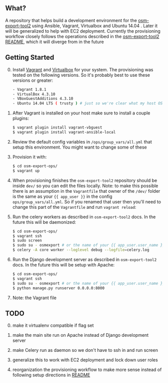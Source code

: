 ## What?
A repository that helps build a development environment
for the [osm-export-tool2](https://github.com/hotosm/osm-export-tool2) using Ansible, Vagrant, Virtualbox and Ubuntu 14.04 . Later it will be generalized
to help with EC2 deployment. Currently the provisioning workflow closely follows the operations described in the
[osm-export-tool2 README](https://github.com/hotosm/osm-export-tool2/blob/master/README.md), which it will diverge from in the future

## Getting Started

0. Install [Vagrant](https://www.vagrantup.com/) and [Virtualbox](https://www.virtualbox.org/wiki/Downloads) for your system. The provisioning was tested
on the following versions. So it's probably best to use these versions or greater:

    ```bash
    - Vagrant 1.8.1
    - VirtualBox 4.3.10
    - VBoxGuestAdditions 4.3.10
    - Ubuntu 14.04 LTS ( trusty ) # just so we're clear what my host OS was
    ```
0. After Vagrant is installed on your host make sure to install a couple plugins:

    ```bash
    $ vagrant plugin install vagrant-vbguest
    $ vagrant plugin install vagrant-ansible-local
    ```
0. Review the default config variables in `/ops/group_vars/all.yml` that setup this environment. You might want to change some of these

0. Provision it with:

    ```bash
    $ cd osm-export-ops/
    $ vagrant up
    ```
0. When provisioning finishes the `osm-export-tool2` repository should be inside `dev/` so you can edit the files locally. Note: to make this possible there is
an assumption in the `Vagrantfile` that owner of the `/dev/` folder is the same as your `{{ app_user }}` in the config `ops/group_vars/all.yml`. So if you renamed
that user then you'll need to change this part of the `Vagrantfile` and run `vagrant reload`:

0. Run the celery workers as described in `osm-export-tool2` docs. In the future this will be daemonized:

    ```bash
    $ cd osm-export-ops/
    $ vagrant ssh
    $ sudo screen
    $ sudo su - osmexport # or the name of your {{ app_user.user_name }} in config vars
    $ celery -A core worker --loglevel debug --logfile=celery.log
    ```

0. Run the Django development server as described in `osm-export-tool2` docs. In the future this will be setup with Apache:

    ```bash
    $ cd osm-export-ops/
    $ vagrant ssh
    $ sudo su - osmexport # or the name of your {{ app_user.user_name }} in config vars
    $ python manage.py runserver 0.0.0.0:8000
    ```
0. Note: the Vagrant file

## TODO

0. make it virtualenv compatible if flag set

0. make the main site run on Apache instead of Django development server

0. make Celery run as daemon so we don't have to ssh in and run screen

0. generalize this to work with EC2 deployment and lock down user roles

0. reorganization the provisioning workflow to make more sense instead of following setup directions in
[README](https://github.com/hotosm/osm-export-tool2/blob/master/README.md)
